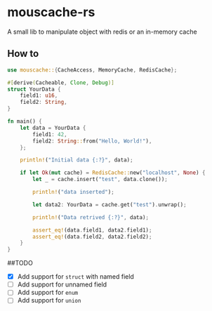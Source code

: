 # mouscache-rs
A small lib to manipulate object with redis or an in-memory cache

## How to
```rust
use mouscache::{CacheAccess, MemoryCache, RedisCache};

#[derive(Cacheable, Clone, Debug)]
struct YourData {
    field1: u16,
    field2: String,
}

fn main() {
    let data = YourData {
        field1: 42,
        field2: String::from("Hello, World!"),
    };

    println!("Initial data {:?}", data);

    if let Ok(mut cache) = RedisCache::new("localhost", None) {
        let _ = cache.insert("test", data.clone());

        println!("data inserted");

        let data2: YourData = cache.get("test").unwrap();

        println!("Data retrived {:?}", data);

        assert_eq!(data.field1, data2.field1);
        assert_eq!(data.field2, data2.field2);
    }
}
```

##TODO
- [x] Add support for `struct` with named field
- [ ] Add support for unnamed field
- [ ] Add support for `enum`
- [ ] Add support for `union`
